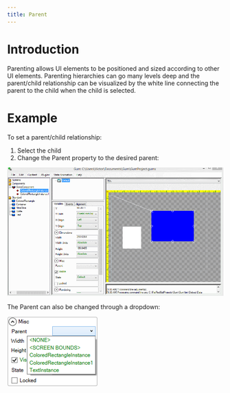 ```yaml
---
title: Parent
---
```


# Introduction

Parenting allows UI elements to be positioned and sized according to other UI elements. Parenting hierarchies can go many levels deep and the parent/child relationship can be visualized by the white line connecting the parent to the child when the child is selected.

# Example

To set a parent/child relationship:

1. Select the child
1. Change the Parent property to the desired parent:

![](GumParentChild.gif)

The Parent can also be changed through a dropdown:

![](ParentDropdownGum.png)